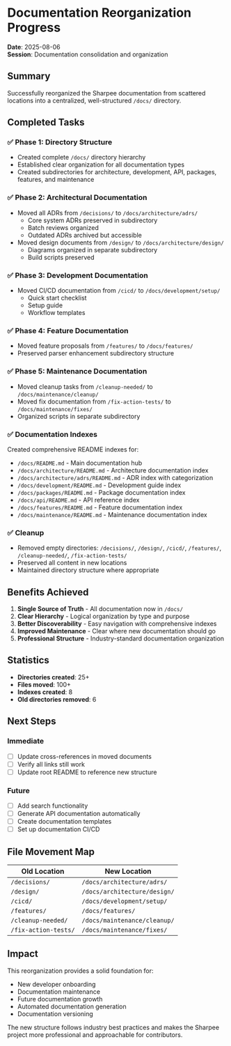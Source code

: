 # Documentation Reorganization Progress

**Date**: 2025-08-06  
**Session**: Documentation consolidation and organization

## Summary

Successfully reorganized the Sharpee documentation from scattered locations into a centralized, well-structured `/docs/` directory.

## Completed Tasks

### ✅ Phase 1: Directory Structure
- Created complete `/docs/` directory hierarchy
- Established clear organization for all documentation types
- Created subdirectories for architecture, development, API, packages, features, and maintenance

### ✅ Phase 2: Architectural Documentation
- Moved all ADRs from `/decisions/` to `/docs/architecture/adrs/`
  - Core system ADRs preserved in subdirectory
  - Batch reviews organized
  - Outdated ADRs archived but accessible
- Moved design documents from `/design/` to `/docs/architecture/design/`
  - Diagrams organized in separate subdirectory
  - Build scripts preserved

### ✅ Phase 3: Development Documentation
- Moved CI/CD documentation from `/cicd/` to `/docs/development/setup/`
  - Quick start checklist
  - Setup guide
  - Workflow templates

### ✅ Phase 4: Feature Documentation
- Moved feature proposals from `/features/` to `/docs/features/`
- Preserved parser enhancement subdirectory structure

### ✅ Phase 5: Maintenance Documentation
- Moved cleanup tasks from `/cleanup-needed/` to `/docs/maintenance/cleanup/`
- Moved fix documentation from `/fix-action-tests/` to `/docs/maintenance/fixes/`
- Organized scripts in separate subdirectory

### ✅ Documentation Indexes
Created comprehensive README indexes for:
- `/docs/README.md` - Main documentation hub
- `/docs/architecture/README.md` - Architecture documentation index
- `/docs/architecture/adrs/README.md` - ADR index with categorization
- `/docs/development/README.md` - Development guide index
- `/docs/packages/README.md` - Package documentation index
- `/docs/api/README.md` - API reference index
- `/docs/features/README.md` - Feature documentation index
- `/docs/maintenance/README.md` - Maintenance documentation index

### ✅ Cleanup
- Removed empty directories: `/decisions/`, `/design/`, `/cicd/`, `/features/`, `/cleanup-needed/`, `/fix-action-tests/`
- Preserved all content in new locations
- Maintained directory structure where appropriate

## Benefits Achieved

1. **Single Source of Truth** - All documentation now in `/docs/`
2. **Clear Hierarchy** - Logical organization by type and purpose
3. **Better Discoverability** - Easy navigation with comprehensive indexes
4. **Improved Maintenance** - Clear where new documentation should go
5. **Professional Structure** - Industry-standard documentation organization

## Statistics

- **Directories created**: 25+
- **Files moved**: 100+
- **Indexes created**: 8
- **Old directories removed**: 6

## Next Steps

### Immediate
- [ ] Update cross-references in moved documents
- [ ] Verify all links still work
- [ ] Update root README to reference new structure

### Future
- [ ] Add search functionality
- [ ] Generate API documentation automatically
- [ ] Create documentation templates
- [ ] Set up documentation CI/CD

## File Movement Map

| Old Location | New Location |
|--------------|--------------|
| `/decisions/` | `/docs/architecture/adrs/` |
| `/design/` | `/docs/architecture/design/` |
| `/cicd/` | `/docs/development/setup/` |
| `/features/` | `/docs/features/` |
| `/cleanup-needed/` | `/docs/maintenance/cleanup/` |
| `/fix-action-tests/` | `/docs/maintenance/fixes/` |

## Impact

This reorganization provides a solid foundation for:
- New developer onboarding
- Documentation maintenance
- Future documentation growth
- Automated documentation generation
- Documentation versioning

The new structure follows industry best practices and makes the Sharpee project more professional and approachable for contributors.